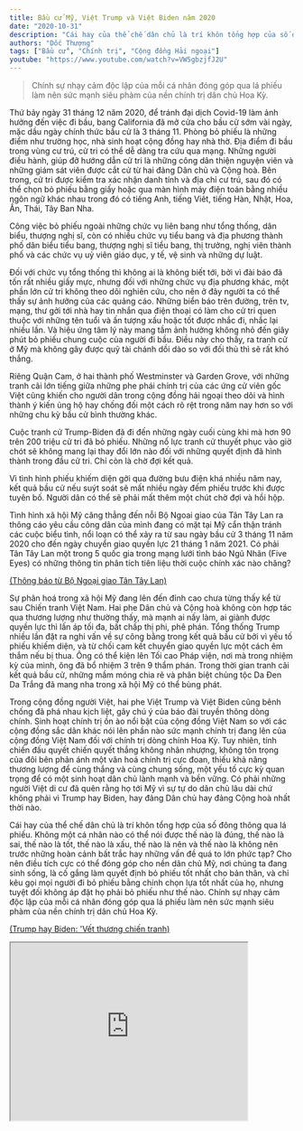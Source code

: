 ```yaml
---
title: Bầu cử Mỹ, Việt Trump và Việt Biden năm 2020
date: "2020-10-31"
description: "Cái hay của thể chế dân chủ là trí khôn tổng hợp của số đông thông qua lá phiếu. Không một cá nhân nào có thể nói được thế nào là đúng, thế nào là sai, thế nào là tốt, thế nào là xấu, thế nào là nên và thế nào là không nên trước những hoàn cảnh bất trắc hay những vấn đề quá to lớn phức tạp? Cho nên điều tích cực có thể đóng góp cho nền dân chủ Mỹ, nơi chúng ta đang sinh sống, là cố gắng làm quyết định bỏ phiếu tốt nhất cho bản thân, và chỉ kêu gọi mọi người đi bỏ phiếu bằng chính chọn lựa tốt nhất của họ, nhưng tuyệt đối không áp đặt họ phải bỏ phiếu như thế nào. Chính sự nhạy cảm độc lập của mỗi cá nhân đóng góp qua lá phiếu làm nên sức mạnh siêu phàm của nền chính trị dân chủ Hoa Kỳ."
authors: "Dốc Thượng"
tags: ["Bầu cử", "Chính trị", "Cộng đồng Hải ngoại"]
youtube: "https://www.youtube.com/watch?v=VW5gbzjfJ2U"
---
```


>Chính sự nhạy cảm độc lập của mỗi cá nhân đóng góp qua lá phiếu làm nên sức mạnh siêu phàm của nền chính trị dân chủ Hoa Kỳ.

Thứ bảy ngày 31 tháng 12 năm 2020, để tránh đại dịch Covid-19 làm ảnh hưởng đến việc đi bầu, bang California đã mở cửa cho bầu cử sớm vài ngày, mặc dầu ngày chính thức bầu cử là 3 tháng 11. Phòng bỏ phiếu là những điểm như trường học, nhà sinh hoạt cộng đồng hay nhà thờ. Địa điểm đi bầu trong vùng cư trú, cử tri có thể dễ dàng tra cứu qua mạng. Những người điều hành, giúp đỡ hướng dẫn cử tri là những công dân thiện nguyện viên và những giám sát viên được cắt cử từ hai đảng Dân chủ và Cộng hoà. Bên trong, cử tri được kiểm tra xác nhận danh tính và địa chỉ cư trú, sau đó có thể chọn bỏ phiếu bằng giấy hoặc qua màn hình máy điện toán bằng nhiều ngôn ngữ khác nhau trong đó có tiếng Anh, tiếng Viêt, tiếng Hàn, Nhật, Hoa, Ấn, Thái, Tây Ban Nha.

Công việc bỏ phiếu ngoài những chức vụ liên bang như tổng thống, dân biểu, thượng nghị sĩ, còn có nhiều chức vụ tiểu bang và địa phương thành phố dân biểu tiểu bang, thượng nghị sĩ tiểu bang, thị trưởng, nghị viên thành phố và các chức vụ uỷ viên giáo dục, y tế, vệ sinh và những dự luật. 

Đối với chức vụ tổng thống thì không ai là không biết tới, bởi vì đài báo đã tốn rất nhiều giấy mực, nhưng đối với những chức vụ địa phương khác, một phần lớn cử tri không theo dõi nghiên cứu, cho nên ở đây người ta có thể thấy sự ảnh hưởng của các quảng cáo. Những biển báo trên đường, trên tv, mạng, thư gởi tới nhà hay tin nhắn qua điện thoại có làm cho cử tri quen thuộc với những tên tuổi và ấn tượng xấu hoặc tốt được nhắc đi, nhắc lại nhiều lần. Và hiệu ứng tâm lý này mang tầm ảnh hưởng không nhỏ đến giây phút bỏ phiếu chung cuộc của người đi bầu. Điều này cho thấy, ra tranh cử ở Mỹ mà không gây được quỹ tài chánh dồi dào so với đối thủ thì sẽ rất khó thắng. 

Riêng Quận Cam, ở hai thành phố Westminster và Garden Grove, với những tranh cãi lớn tiếng giữa những phe phái chính trị của các ứng cử viên gốc Việt cũng khiến cho người dân trong cộng đồng hải ngoại theo dõi và hình thành ý kiến ủng hộ hay chống đối một cách rõ rệt trong năm nay hơn so với những chu kỳ bầu cử bình thường khác.

Cuộc tranh cử Trump-Biden đã đi đến những ngày cuối cùng khi mà hơn 90 trên 200 triệu cử tri đã bỏ phiếu. Những nổ lực tranh cử thuyết phục vào giờ chót sẽ không mang lại thay đổi lớn nào đối với những quyết định đã hình thành trong đầu cử tri. Chỉ còn là chờ đợi kết quả.

Vì tình hình phiếu khiếm diện gởi qua đường bưu điện khá nhiều năm nay, kết quả bầu cử nếu suýt soát sẽ mất nhiều ngày đếm phiếu trước khi được tuyên bố. Người dân có thể sẽ phải mất thêm một chút chờ đợi và hồi hộp. 

Tình hình xã hội Mỹ căng thẳng đến nỗi Bộ Ngoai giao của Tân Tây Lan ra thông cáo yêu cầu công dân của mình đang có mặt tại Mỹ cẩn thận tránh các cuộc biểu tình, nổi loạn có thể xảy ra từ sau ngày bầu cử 3 tháng 11 năm 2020 cho đến ngày chuyển giao quyền lực 21 tháng 1 năm 2021. Có phải Tân Tây Lan một trong 5 quốc gia trong mạng lưới tình báo Ngũ Nhãn (Five Eyes) có những thông tin phân tích tiên liệu thời cuộc chính xác nào chăng?

[(Thông báo từ Bộ Ngoại giao Tân Tây Lan)](https://www.rnz.co.nz/news/national/429483/ministry-of-foreign-affairs-and-trade-issues-warning-for-new-zealanders-ahead-of-us-election)

Sự phân hoá trong xã hội Mỹ đang lên đến đỉnh cao chưa từng thấy kể từ sau Chiến tranh Việt Nam. Hai phe Dân chủ và Cộng hoà không còn hợp tác qua thương lượng như thường thấy, mà mạnh ai nấy làm, ai giành được quyền lực thì lấn áp tối đa, bất chấp thị phi, phê phán. Tổng thống Trump nhiều lần đặt ra nghi vấn về sự công bằng trong kết quả bầu cử bởi vì yếu tố phiếu khiếm diện, và từ chối cam kết chuyển giao quyền lực một cách êm thắm nếu bị thua. Ông có thể kiện lên Tối cao Pháp viện, nơi mà trong nhiệm kỳ của mình, ông đã bổ nhiệm 3 trên 9 thẩm phán. Trong thời gian tranh cãi kết quả bầu cử, những mầm móng chia rẽ và phân biệt chủng tộc Da Đen Da Trắng đã mang nha trong xã hội Mỹ có thể bùng phát.

Trong cộng đồng người Việt, hai phe Việt Trump và Việt Biden cũng bênh chống đã phá nhau kịch liệt, gây chú ý của báo đài truyền thông dòng chính. Sinh hoạt chính trị ồn ào nổi bật của cộng đồng Việt Nam so với các cộng đồng sắc dân khác nói lên phần nào sức mạnh chính trị đang lên của cộng đồng Việt Nam đối với chính trị dòng chính Hoa Kỳ. Tuy nhiên, tính chiến đấu quyết chiến quyết thắng không nhân nhượng, không tôn trọng của đôi bên phản ánh một văn hoá chính trị cực đoan, thiếu khả năng thương lượng để cùng thắng và cùng chung sống, một yếu tố cực kỳ quan trọng để có một sinh hoạt dân chủ lành mạnh và bền vững. Có phải những người Việt di cư đã quên rằng họ tới Mỹ vì sự tự do dân chủ lâu dài chứ không phải vì Trump hay Biden, hay đảng Dân chủ hay đảng Cộng hoà nhất thời nào. 

Cái hay của thể chế dân chủ là trí khôn tổng hợp của số đông thông qua lá phiếu. Không một cá nhân nào có thể nói được thế nào là đúng, thế nào là sai, thế nào là tốt, thế nào là xấu, thế nào là nên và thế nào là không nên trước những hoàn cảnh bất trắc hay những vấn đề quá to lớn phức tạp? Cho nên điều tích cực có thể đóng góp cho nền dân chủ Mỹ, nơi chúng ta đang sinh sống, là cố gắng làm quyết định bỏ phiếu tốt nhất cho bản thân, và chỉ kêu gọi mọi người đi bỏ phiếu bằng chính chọn lựa tốt nhất của họ, nhưng tuyệt đối không áp đặt họ phải bỏ phiếu như thế nào. Chính sự nhạy cảm độc lập của mỗi cá nhân đóng góp qua lá phiếu làm nên sức mạnh siêu phàm của nền chính trị dân chủ Hoa Kỳ.

[(Trump hay Biden: 'Vết thương chiến tranh)](https://www.voatiengviet.com/a/trump-hay-biden-vet-thuong-chien-tranh-cua-cong-dong-viet-tai-phat-trong-cuoc-bau-cu-tong-thong-my/5641364.html)


<iframe width="420" height="315" src="https://www.youtube.com/embed/VW5gbzjfJ2U"></iframe>